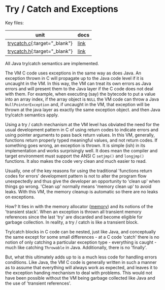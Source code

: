 # Try / Catch and Exceptions

Key files:

| unit                                                                               | docs                                  |
|------------------------------------------------------------------------------------|---------------------------------------|
| [trycatch.c](https://github.com/babevm/babevm/blob/master/src/c/trycatch.c){:target="_blank"}  | [link](doxygen/html/trycatch_8c.html) |
| [trycatch.h](https://github.com/babevm/babevm/blob/master/src/h/trycatch.h){:target="_blank"}  | [link](doxygen/html/trycatch_8h.html) |

All Java try/catch semantics are implemented. 

The VM C code uses exceptions in the same way as does Java.  An exception thrown in C will propagate up to the Java code level if it is uncaught in the VM.  In this way, the VM can treat its own errors as Java errors and will present them to the Java layer if the C code does not deal with them.  For example, when executing (say) the bytecode to put a value into an array index, if the array object is `NULL` the VM code can throw a Java `NullPointerException` and, if uncaught in the VM, that exception will be thrown at the java layer as exactly the same exception object. and then Java try/catch semantics apply. 

Using a try / catch mechanism at the VM level has obviated the need for the usual development pattern in C of using return codes to indicate errors and using pointer arguments to pass back return values.  In this VM, generally, functions return properly typed meaningful values, and not return codes.  If something goes wrong, an exception is thrown.  It is simple (ish) in its implementation and works surprisingly well.  It does mean the compiler and target environment must support the ANSI C `setjmp()` and `longjmp()` functions.  It also makes the code very clean and much easier to read.

Usually, one of the key reasons for using the traditional 'functions return codes for errors' development pattern is not to alter the program flow unexpectedly and thus give the developer an opportunity to 'clean up' when things go wrong. 'Clean up' normally means 'memory clean up' to avoid leaks.  With this VM, the memory cleanup is automatic so there are no leaks on exceptions.

How? It ties in with the memory allocator ([memory](memory.md)) and its notions of the 'transient stack'.   When an exception is thrown all transient memory references since the last 'try' are discarded and become eligible for garbage collection.  In reality, a try / catch is like a transient block.  

Try/catch blocks in C code can be nested, just like Java, and conceptually the same except for some small differences - at a C code 'catch' there is no notion of only catching a particular exception type - everything is caught - much like catching `Throwable` in Java.  Additionally, there is no 'finally'.

But, what this ultimately adds up to is a much less code for handling errors conditions.  Like Java, the VM C code is generally written in such a manner as to assume that everything will always work as expected, and leaves it to the exception handing mechanism to deal with problems.  This would not have been possible without the VM being garbage collected like Java and the use of 'transient references'.

